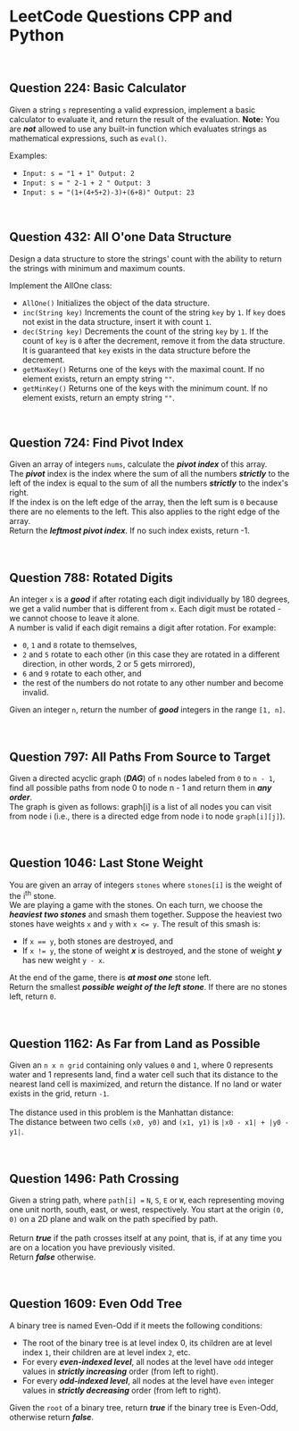 # LeetCode Questions CPP and Python
<br>

## Question 224: Basic Calculator
Given a string `s` representing a valid expression, implement a basic calculator to evaluate it, and return the result of the evaluation.
**Note:** You are ***not*** allowed to use any built-in function which evaluates strings as mathematical expressions, such as `eval()`.

Examples:
- `
Input: s = "1 + 1"
Output: 2
`<br>
- `
Input: s = " 2-1 + 2 "
Output: 3
`<br>
- `
Input: s = "(1+(4+5+2)-3)+(6+8)"
Output: 23
`
<br>




## Question 432: All O'one Data Structure
Design a data structure to store the strings' count with the ability to return the strings with minimum and maximum counts.

Implement the AllOne class:
* `AllOne()` Initializes the object of the data structure.
* `inc(String key)` Increments the count of the string `key` by `1`. If `key` does not exist in the data structure, insert it with count `1`.
* `dec(String key)` Decrements the count of the string `key` by `1`. If the count of `key` is `0` after the decrement, remove it from the data structure. It is guaranteed that `key` exists in the data structure before the decrement.
* `getMaxKey()` Returns one of the keys with the maximal count. If no element exists, return an empty string `""`.
* `getMinKey()` Returns one of the keys with the minimum count. If no element exists, return an empty string `""`.
<br>




## Question 724: Find Pivot Index
Given an array of integers `nums`, calculate the ***pivot index*** of this array. <br>
The ***pivot*** index is the index where the sum of all the numbers ***strictly*** to the left of the index is equal to the sum of all the numbers ***strictly*** to the index's right. <br>
If the index is on the left edge of the array, then the left sum is `0` because there are no elements to the left. This also applies to the right edge of the array. <br>
Return the ***leftmost pivot index***. If no such index exists, return -1.
<br><br><br>




## Question 788: Rotated Digits
An integer `x` is a ***good*** if after rotating each digit individually by 180 degrees, we get a valid number that is different from `x`. Each digit must be rotated - we cannot choose to leave it alone. <br>
A number is valid if each digit remains a digit after rotation. For example: <br>
* `0`, `1` and `8` rotate to themselves,
* `2` and `5` rotate to each other (in this case they are rotated in a different direction, in other words, 2 or 5 gets mirrored),
* `6` and `9` rotate to each other, and
* the rest of the numbers do not rotate to any other number and become invalid.

Given an integer `n`, return the number of ***good*** integers in the range `[1, n]`.
<br><br><br>




## Question 797: All Paths From Source to Target
Given a directed acyclic graph (***DAG***) of `n` nodes labeled from `0` to `n - 1`, find all possible paths from node 0 to node n - 1 and return them in ***any order***.
<br>
The graph is given as follows: graph[i] is a list of all nodes you can visit from node i (i.e., there is a directed edge from node i to node `graph[i][j]`).
<br><br><br>




## Question 1046: Last Stone Weight
You are given an array of integers `stones` where `stones[i]` is the weight of the i<sup>th</sup> stone. <br>
We are playing a game with the stones. On each turn, we choose the ***heaviest two stones*** and smash them together. Suppose the heaviest two stones have weights `x` and `y` with `x <= y`. The result of this smash is:
* If `x == y`, both stones are destroyed, and
* If `x != y`, the stone of weight ***x*** is destroyed, and the stone of weight ***y*** has new weight `y - x`.<br>

At the end of the game, there is ***at most one*** stone left.<br>
Return the smallest ***possible weight of the left stone***. If there are no stones left, return `0`.
<br><br><br>




## Question 1162: As Far from Land as Possible
Given an `n x n grid` containing only values `0` and `1`, where 0 represents water and 1 represents land, find a water cell such that its distance to the nearest land cell is maximized, and return the distance. If no land or water exists in the grid, return `-1`. <br><br>
The distance used in this problem is the Manhattan distance: <br>
The distance between two cells `(x0, y0)` and `(x1, y1)` is `|x0 - x1| + |y0 - y1|`.
<br><br><br>




## Question 1496: Path Crossing
Given a string path, where `path[i] =` `N`, `S`, `E` or `W`, each representing moving one unit north, south, east, or west, respectively. You start at the origin `(0, 0)` on a 2D plane and walk on the path specified by path.
<br><br>
Return ***true*** if the path crosses itself at any point, that is, if at any time you are on a location you have previously visited. <br>
Return ***false*** otherwise.
<br><br><br>




## Question 1609: Even Odd Tree
A binary tree is named Even-Odd if it meets the following conditions: <br>
* The root of the binary tree is at level index 0, its children are at level index `1`, their children are at level index `2`, etc. <br>
* For every ***even-indexed level***, all nodes at the level have `odd` integer values in ***strictly increasing*** order (from left to right). <br>
* For every ***odd-indexed level***, all nodes at the level have `even` integer values in ***strictly decreasing*** order (from left to right). <br>

Given the `root` of a binary tree, return ***true*** if the binary tree is Even-Odd, otherwise return ***false***.
<br>
